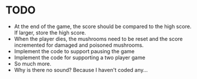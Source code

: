 TODO
=======

* At the end of the game, the score should be compared to the high score.  If larger, store the high score.
* When the player dies, the mushrooms need to be reset and the score incremented for damaged and poisoned mushrooms.
* Implement the code to support pausing the game
* Implement the code for supporting a two player game
* So much more.
* Why is there no sound?  Because I haven't coded any...
